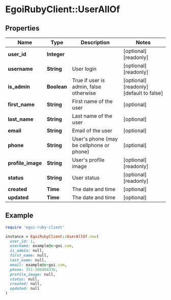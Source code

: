 # EgoiRubyClient::UserAllOf

## Properties

| Name | Type | Description | Notes |
| ---- | ---- | ----------- | ----- |
| **user_id** | **Integer** |  | [optional][readonly] |
| **username** | **String** | User login | [optional][readonly] |
| **is_admin** | **Boolean** | True if user is admin, false otherwise | [optional][readonly][default to false] |
| **first_name** | **String** | First name of the user | [optional] |
| **last_name** | **String** | Last name of the user | [optional] |
| **email** | **String** | Email of the user | [optional] |
| **phone** | **String** | User&#39;s phone (may be cellphone or phone) | [optional] |
| **profile_image** | **String** | User&#39;s profile image | [optional][readonly] |
| **status** | **String** | User status | [optional][readonly] |
| **created** | **Time** | The date and time | [optional] |
| **updated** | **Time** | The date and time | [optional] |

## Example

```ruby
require 'egoi-ruby-client'

instance = EgoiRubyClient::UserAllOf.new(
  user_id: 1,
  username: example@e-goi.com,
  is_admin: null,
  first_name: null,
  last_name: null,
  email: example@e-goi.com,
  phone: 351-300404336,
  profile_image: null,
  status: null,
  created: null,
  updated: null
)
```

